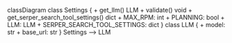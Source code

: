 classDiagram
    class Settings {
        + get_llm() LLM
        + validate() void
        + get_serper_search_tool_settings() dict
        + MAX_RPM: int
        + PLANNING: bool
        + LLM: LLM
        + SERPER_SEARCH_TOOL_SETTINGS: dict
    }
    class LLM {
        + model: str
        + base_url: str
    }
    Settings --> LLM
